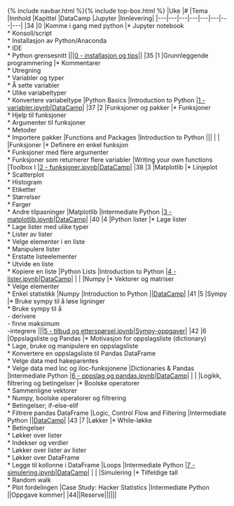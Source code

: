 {% include navbar.html %}{% include top-box.html %}
|Uke	|#	|Tema	|Innhold	|Kapittel	|DataCamp	|Jupyter	|Innlevering|
|---|---|---|---|---|---|---|---|
|34	|0	|Komme i gang med python	|* Jupyter notebook<br>* Konsoll/script<br>* Installasjon av Python/Anaconda<br>* IDE<br>* Python grensesnitt	|||[0 - installasjon og tips](https://espensirnes.github.io/notebooks/html/0%20-%20installasjon%20og%20tips.html)||
|35 |1   |Grunnleggende programmering	|* Kommentarer<br>* Utregning<br>* Variabler og typer<br>* Å sette variabler<br>* Ulike variabeltyper<br>* Konvertere variabeltype	|Python Basics	|Introduction to Python	|[1 - variabler.ipynb](https://espensirnes.github.io/notebooks/html/1%20-%20introduksjon.html)|[DataCamp](https://app.datacamp.com/groups/sok-1003-python-lab-h2023-dfac3c1d-1d2f-4145-b407-825b5fa62040)|
|37	|2	|Funksjoner og pakker	|* Funksjoner<br>* Hjelp til funksjoner<br>* Argumenter til funksjoner<br>* Metoder<br>* Importere pakker	|Functions and Packages	|Introduction to Python	|||
|   |   |Funksjoner	|* Definere en enkel funksjon<br>* Funksjoner med flere argumenter<br>* Funksjoner som returnerer flere variabler	|Writing your own functions	|Toolbox I	|[2 - funksjoner.ipynb](https://espensirnes.github.io/notebooks/html/2%20-%20funksjoner.html)|[DataCamp](https://app.datacamp.com/groups/sok-1003-python-lab-h2023-dfac3c1d-1d2f-4145-b407-825b5fa62040)|
|38	|3	|Matplotlib	|* Linjeplot<br>* Scatterplot<br>* Histogram<br>* Etiketter<br>* Størrelser<br>* Farger<br>* Andre tilpasninger	|Matplotlib	|Intermediate Python	|[3 - matplotlib.ipynb](https://espensirnes.github.io/notebooks/html/3%20-%20matplotlib.html)|[DataCamp](https://app.datacamp.com/groups/sok-1003-python-lab-h2023-dfac3c1d-1d2f-4145-b407-825b5fa62040)|
|40	|4	|Python lister	|* Lage lister<br>* Lage lister med ulike typer<br>* Lister av lister<br>* Velge elementer i en liste<br>* Manipulere lister<br>* Erstatte listeelementer<br>* Utvide en liste<br>* Kopiere en liste	|Python Lists	|Introduction to Python	|[4 - lister.ipynb](https://espensirnes.github.io/notebooks/html/4%20-%20lister,%20oppslag%20og%20numpy.html)|[DataCamp](https://app.datacamp.com/groups/sok-1003-python-lab-h2023-dfac3c1d-1d2f-4145-b407-825b5fa62040)|
|   |   |Numpy	|* Vektorer og matriser<br>* Velge elementer<br>* Enkel statistikk	|Numpy	|Introduction to Python	||[DataCamp](https://app.datacamp.com/groups/sok-1003-python-lab-h2023-dfac3c1d-1d2f-4145-b407-825b5fa62040)|
|41	|5	|Sympy	|* Bruke sympy til å løse ligninger<br>* Bruke sympy til å<br>- derivere<br>- finne maksimum<br>-integrere	|||[5 - tilbud og etterspørsel.ipynb](https://espensirnes.github.io/notebooks/html/5%20-%20sympy.html)|[Sympy-oppgaver](https://uit-sok-1003-h23.github.io/files/seminar5/)|
|42	|6	|Oppslagsliste og Pandas	|* Motivasjon for oppslagsliste (dictionary)<br>* Lage, bruke og manipulere en oppslagsliste<br>* Konvertere en oppslagsliste til Pandas DataFrame<br>* Velge data med hakeparentes<br>* Velge data med loc og iloc-funksjonene	|Dictionaries & Pandas	|Intermediate Python	|[6 - oppslag og pandas.ipynb](https://espensirnes.github.io/notebooks/html/6%20-%20pandas,%20filtrering,%20logikk%20og%20betingelser.html)|[DataCamp](https://app.datacamp.com/groups/sok-1003-python-lab-h2023-dfac3c1d-1d2f-4145-b407-825b5fa62040)|
|   |   |Logikk, filtrering og betingelser	|* Boolske operatorer<br>* Sammenligne vektorer<br>* Numpy, boolske operatorer og filtrering<br>* Betingelser; if-else-elif<br>* Filtrere pandas DataFrame	|Logic, Control Flow and Filtering	|Intermediate Python	||[DataCamp](https://app.datacamp.com/groups/sok-1003-python-lab-h2023-dfac3c1d-1d2f-4145-b407-825b5fa62040)|
|43	|7	|Løkker	|* While-løkke<br>* Betingelser<br>* Løkker over lister<br>* Indekser og verdier<br>* Løkker over lister av lister<br>* Løkker over DataFrame<br>* Legge til kollonne i DataFrame	|Loops	|Intermediate Python	|[7 - simulering.ipynb](https://espensirnes.github.io/notebooks/html/7%20-%20l%C3%B8kker%20og%20simulering.html)|[DataCamp](https://app.datacamp.com/groups/sok-1003-python-lab-h2023-dfac3c1d-1d2f-4145-b407-825b5fa62040)|
|   |   |Simulering	|* Tilfeldige tall<br>* Random walk<br>* Plot fordelingen	|Case Study: Hacker Statistics	|Intermediate Python	||Oppgave kommer|
|44||Reserve||||||
